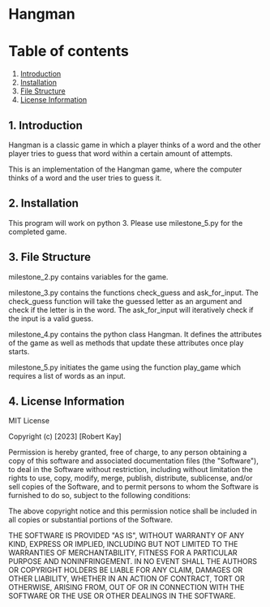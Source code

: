 # Hangman

# Table of contents
1. [Introduction](#introduction)
2. [Installation](#section2)
3. [File Structure](#section3)
4. [License Information](#section4)

## 1. Introduction <a name="introduction"></a>
Hangman is a classic game in which a player thinks of a word and the other player tries to guess that word within a certain amount of attempts.

This is an implementation of the Hangman game, where the computer thinks of a word and the user tries to guess it. 

## 2. Installation <a name="section2"></a>
This program will work on python 3. Please use milestone_5.py for the completed game.


## 3. File Structure <a name="section3"></a>
milestone_2.py contains variables for the game.

milestone_3.py contains the functions check_guess and ask_for_input. The check_guess function will take the guessed letter as an argument and check if the letter is in the word. The ask_for_input will iteratively check if the input is a valid guess.

milestone_4.py contains the python class Hangman. It defines the attributes of the game as well as methods that update these attributes once play starts.

milestone_5.py initiates the game using the function play_game which requires a list of words as an input.

## 4. License Information <a name="section4"></a>
MIT License

Copyright (c) [2023] [Robert Kay]

Permission is hereby granted, free of charge, to any person obtaining a copy of this software and associated documentation files (the "Software"), to deal in the Software without restriction, including without limitation the rights to use, copy, modify, merge, publish, distribute, sublicense, and/or sell copies of the Software, and to permit persons to whom the Software is furnished to do so, subject to  the following conditions:

The above copyright notice and this permission notice shall be included in all copies or substantial portions of the Software.

THE SOFTWARE IS PROVIDED "AS IS", WITHOUT WARRANTY OF ANY KIND, EXPRESS OR IMPLIED, INCLUDING BUT NOT LIMITED TO THE WARRANTIES OF MERCHANTABILITY, FITNESS FOR A PARTICULAR PURPOSE AND NONINFRINGEMENT. IN NO EVENT SHALL THE AUTHORS OR COPYRIGHT HOLDERS BE LIABLE FOR ANY CLAIM, DAMAGES OR OTHER LIABILITY, WHETHER IN AN ACTION OF CONTRACT, TORT OR OTHERWISE, ARISING FROM, OUT OF OR IN CONNECTION WITH THE SOFTWARE OR THE USE OR OTHER DEALINGS IN THE SOFTWARE.